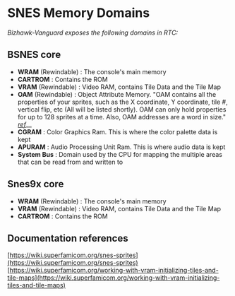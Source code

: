 # SNES Memory Domains

_Bizhawk-Vanguard exposes the following domains in RTC:_

## BSNES core

* **WRAM** \(Rewindable\) : The console's main memory
* **CARTROM** : Contains the ROM
* **VRAM** \(Rewindable\) : Video RAM, contains Tile Data and the Tile Map
* **OAM** \(Rewindable\) : Object Attribute Memory. "OAM contains all the properties of your sprites, such as the X coordinate, Y coordinate, tile \#, vertical flip, etc \(All will be listed shortly\). OAM can only hold properties for up to 128 sprites at a time. Also, OAM addresses are a word in size." [_ref_](https://wiki.superfamicom.org/snes-sprites)\_\_
* **CGRAM** : Color Graphics Ram. This is where the color palette data is kept
* **APURAM** : Audio Processing Unit Ram. This is where audio data is kept
* **System Bus** : Domain used by the CPU for mapping the multiple areas that can be read from and written to

## Snes9x core

* **WRAM** \(Rewindable\) : The console's main memory
* **VRAM** \(Rewindable\) : Video RAM, contains Tile Data and the Tile Map
* **CARTROM** : Contains the ROM

## Documentation references

[https://wiki.superfamicom.org/snes-sprites](https://wiki.superfamicom.org/snes-sprites)  
[https://wiki.superfamicom.org/working-with-vram-initializing-tiles-and-tile-maps](https://wiki.superfamicom.org/working-with-vram-initializing-tiles-and-tile-maps)

